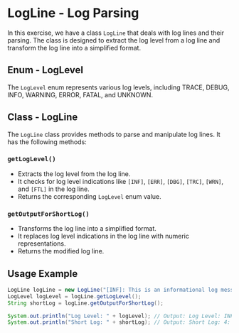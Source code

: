 # LogLine - Log Parsing

In this exercise, we have a class `LogLine` that deals with log lines and their parsing. The class is designed to extract the log level from a log line and transform the log line into a simplified format.

## Enum - LogLevel

The `LogLevel` enum represents various log levels, including TRACE, DEBUG, INFO, WARNING, ERROR, FATAL, and UNKNOWN.

## Class - LogLine

The `LogLine` class provides methods to parse and manipulate log lines. It has the following methods:

### `getLogLevel()`

- Extracts the log level from the log line.
- It checks for log level indications like `[INF]`, `[ERR]`, `[DBG]`, `[TRC]`, `[WRN]`, and `[FTL]` in the log line.
- Returns the corresponding `LogLevel` enum value.

### `getOutputForShortLog()`

- Transforms the log line into a simplified format.
- It replaces log level indications in the log line with numeric representations.
- Returns the modified log line.

## Usage Example

```java
LogLine logLine = new LogLine("[INF]: This is an informational log message");
LogLevel logLevel = logLine.getLogLevel();
String shortLog = logLine.getOutputForShortLog();

System.out.println("Log Level: " + logLevel); // Output: Log Level: INFO
System.out.println("Short Log: " + shortLog); // Output: Short Log: 4: This is an informational log message
